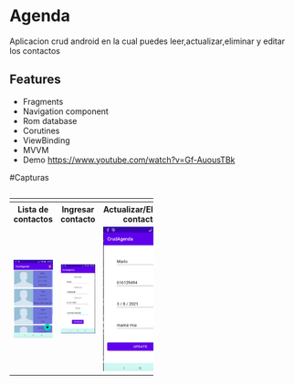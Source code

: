 # Agenda

Aplicacion crud android en la cual puedes leer,actualizar,eliminar y editar 
los contactos

## Features
- Fragments
- Navigation component
- Rom database
- Corutines
- ViewBinding
- MVVM
- Demo https://www.youtube.com/watch?v=Gf-AuousTBk

#Capturas
<div style="display: flex;">
  <table>
    <td>
      <tr>
        <th>Lista de contactos</th>
        <th>Ingresar contacto</th>
        <th>Actualizar/Eliminar contacto</th>
      </tr>
      <tr>
        <td><img src="screenshots/lista.png" width="100%"></td>
        <td><img src="screenshots/ingresar.png" width="100%"></td>
        <td><img src="screenshots/update.png" width="100%"></td>
      </tr>
    </td>
    <table>
</div>

